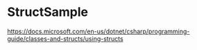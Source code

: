 # StructSample
https://docs.microsoft.com/en-us/dotnet/csharp/programming-guide/classes-and-structs/using-structs
